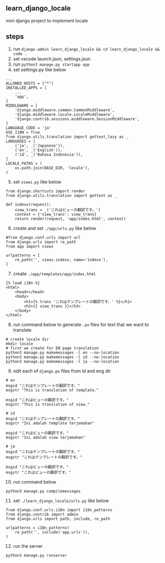 ## learn_django_locale
mini django project to implement locale

## steps

1. run ```django-admin learn_django_locale && cd learn_django_locale && code .```
2. set vscode launch.json, settings.json
3. run ```python3 manage.py startapp app```
4. set settings.py like below
```
...
ALLOWED_HOSTS = ["*"]
INSTALLED_APPS = [
    ...
    'app',
]
MIDDLEWARE = [
    'django.middleware.common.CommonMiddleware',
    'django.middleware.locale.LocaleMiddleware',
    'django.contrib.sessions.middleware.SessionMiddleware',
]
LANGUAGE_CODE = 'ja'
USE_I18N = True
from django.utils.translation import gettext_lazy as _
LANGUAGES = [
    ('ja', _('Japanese')),
    ('en', _('English')),
    ('id', _('Bahasa Indonesia')),
]
LOCALE_PATHS = (
    os.path.join(BASE_DIR, 'locale'),
)
```
5. set ```views.py``` like below
```
from django.shortcuts import render
from django.utils.translation import gettext as _

def indexx(request):
    view_trans = _('これはビューの翻訳です。')
    context = {'view_trans': view_trans}
    return render(request, 'app/index.html', context)

```
6. create and set ```./app/urls.py``` like below
```
#from django.conf.urls import url
from django.urls import re_path
from app import views

urlpatterns = [
    re_path('', views.indexx, name='indexx'),
]
```
7. create ```./app/templates/app/index.html```
```
{% load i18n %}
<html>
	<head></head>
	<body>
		<h1>{% trans 'これはテンプレートの翻訳です。' %}</h1>
		<h3>{{ view_trans }}</h3>
	</body>
</html>
```
8. run command below to generate ```.po``` files for text that we want to translate
```
# create locale dir
mkdir locale
# first we create for EN page translation
python3 manage.py makemessages -l en --no-location
python3 manage.py makemessages -l id --no-location
python3 manage.py makemessages -l ja --no-location
```
9. edit each of ```django.po``` files from id and eng dir
```
# en
msgid "これはテンプレートの翻訳です。"
msgstr "This is translation of template."

msgid "これはビューの翻訳です。"
msgstr "This is translation of view."

# id
msgid "これはテンプレートの翻訳です。"
msgstr "Ini adalah template terjemahan"

msgid "これはビューの翻訳です。"
msgstr "Ini adalah view terjemahan"

# ja
msgid "これはテンプレートの翻訳です。"
msgstr "これはテンプレートの翻訳です。"

msgid "これはビューの翻訳です。"
msgstr "これはビューの翻訳です。"
```

10. run command below
```
python3 manage.py compilemessages
```
11. set ```./learn_django_locale/urls.py``` like below
```
from django.conf.urls.i18n import i18n_patterns
from django.contrib import admin
from django.urls import path, include, re_path

urlpatterns = i18n_patterns(
    re_path('', include('app.urls')),
)

```
12. run the server
```
python3 manage.py runserver
```
